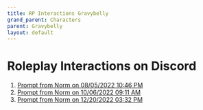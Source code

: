 ```yaml
---
title: RP Interactions Gravybelly
grand_parent: Characters
parent: Gravybelly
layout: default
---
```


# Roleplay Interactions on Discord

1.	[Prompt from Norm on 08/05/2022 10:46 PM](Gravybelly_08052022_2246.md)
2.	[Prompt from Norm on 10/06/2022 09:11 AM](Gravybelly_10062022_0911.md)
3.  [Prompt from Norm on 12/20/2022 03:32 PM](Gravybelly_12202022_1532.md)

